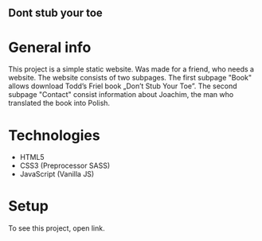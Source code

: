 ## Dont stub your toe

# General info

This project is a simple static website. Was made for a friend, who needs a website. The website consists of two subpages. The first subpage "Book" allows download Todd’s
Friel book „Don’t Stub Your Toe”. The second subpage "Contact" consist information about Joachim, the man who translated the book into Polish.

# Technologies

-   HTML5
-   CSS3 (Preprocessor SASS)
-   JavaScript (Vanilla JS)

# Setup

To see this project, open link.
